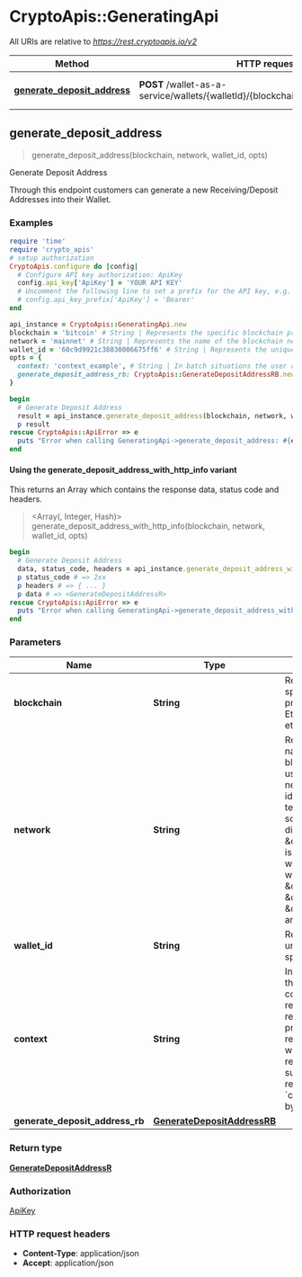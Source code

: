 # CryptoApis::GeneratingApi

All URIs are relative to *https://rest.cryptoapis.io/v2*

| Method | HTTP request | Description |
| ------ | ------------ | ----------- |
| [**generate_deposit_address**](GeneratingApi.md#generate_deposit_address) | **POST** /wallet-as-a-service/wallets/{walletId}/{blockchain}/{network}/addresses | Generate Deposit Address |


## generate_deposit_address

> <GenerateDepositAddressR> generate_deposit_address(blockchain, network, wallet_id, opts)

Generate Deposit Address

Through this endpoint customers can generate a new Receiving/Deposit Addresses into their Wallet.

### Examples

```ruby
require 'time'
require 'crypto_apis'
# setup authorization
CryptoApis.configure do |config|
  # Configure API key authorization: ApiKey
  config.api_key['ApiKey'] = 'YOUR API KEY'
  # Uncomment the following line to set a prefix for the API key, e.g. 'Bearer' (defaults to nil)
  # config.api_key_prefix['ApiKey'] = 'Bearer'
end

api_instance = CryptoApis::GeneratingApi.new
blockchain = 'bitcoin' # String | Represents the specific blockchain protocol name, e.g. Ethereum, Bitcoin, etc.
network = 'mainnet' # String | Represents the name of the blockchain network used; blockchain networks are usually identical as technology and software, but they differ in data, e.g. - \"mainnet\" is the live network with actual data while networks like \"testnet\", \"ropsten\", \"rinkeby\" are test networks.
wallet_id = '60c9d9921c38030006675ff6' # String | Represents the unique ID of the specific Wallet.
opts = {
  context: 'context_example', # String | In batch situations the user can use the context to correlate responses with requests. This property is present regardless of whether the response was successful or returned as an error. `context` is specified by the user.
  generate_deposit_address_rb: CryptoApis::GenerateDepositAddressRB.new({data: CryptoApis::GenerateDepositAddressRBData.new({item: CryptoApis::GenerateDepositAddressRBDataItem.new({label: 'yourLabelStringHere'})})}) # GenerateDepositAddressRB | 
}

begin
  # Generate Deposit Address
  result = api_instance.generate_deposit_address(blockchain, network, wallet_id, opts)
  p result
rescue CryptoApis::ApiError => e
  puts "Error when calling GeneratingApi->generate_deposit_address: #{e}"
end
```

#### Using the generate_deposit_address_with_http_info variant

This returns an Array which contains the response data, status code and headers.

> <Array(<GenerateDepositAddressR>, Integer, Hash)> generate_deposit_address_with_http_info(blockchain, network, wallet_id, opts)

```ruby
begin
  # Generate Deposit Address
  data, status_code, headers = api_instance.generate_deposit_address_with_http_info(blockchain, network, wallet_id, opts)
  p status_code # => 2xx
  p headers # => { ... }
  p data # => <GenerateDepositAddressR>
rescue CryptoApis::ApiError => e
  puts "Error when calling GeneratingApi->generate_deposit_address_with_http_info: #{e}"
end
```

### Parameters

| Name | Type | Description | Notes |
| ---- | ---- | ----------- | ----- |
| **blockchain** | **String** | Represents the specific blockchain protocol name, e.g. Ethereum, Bitcoin, etc. |  |
| **network** | **String** | Represents the name of the blockchain network used; blockchain networks are usually identical as technology and software, but they differ in data, e.g. - \&quot;mainnet\&quot; is the live network with actual data while networks like \&quot;testnet\&quot;, \&quot;ropsten\&quot;, \&quot;rinkeby\&quot; are test networks. |  |
| **wallet_id** | **String** | Represents the unique ID of the specific Wallet. |  |
| **context** | **String** | In batch situations the user can use the context to correlate responses with requests. This property is present regardless of whether the response was successful or returned as an error. &#x60;context&#x60; is specified by the user. | [optional] |
| **generate_deposit_address_rb** | [**GenerateDepositAddressRB**](GenerateDepositAddressRB.md) |  | [optional] |

### Return type

[**GenerateDepositAddressR**](GenerateDepositAddressR.md)

### Authorization

[ApiKey](../README.md#ApiKey)

### HTTP request headers

- **Content-Type**: application/json
- **Accept**: application/json

